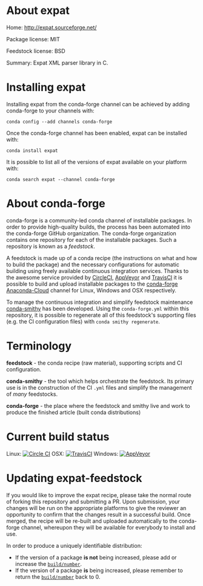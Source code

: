 About expat
===========

Home: http://expat.sourceforge.net/

Package license: MIT

Feedstock license: BSD

Summary: Expat XML parser library in C.



Installing expat
================

Installing expat from the conda-forge channel can be achieved by adding conda-forge to your channels with:

```
conda config --add channels conda-forge
```

Once the conda-forge channel has been enabled, expat can be installed with:

```
conda install expat
```

It is possible to list all of the versions of expat available on your platform with:

```
conda search expat --channel conda-forge
```


About conda-forge
=================

conda-forge is a community-led conda channel of installable packages.
In order to provide high-quality builds, the process has been automated into the
conda-forge GitHub organization. The conda-forge organization contains one repository 
for each of the installable packages. Such a repository is known as a *feedstock*.

A feedstock is made up of a conda recipe (the instructions on what and how to build
the package) and the necessary configurations for automatic building using freely
available continuous integration services. Thanks to the awesome service provided by
[CircleCI](https://circleci.com/), [AppVeyor](http://www.appveyor.com/)
and [TravisCI](https://travis-ci.org/) it is possible to build and upload installable
packages to the [conda-forge](https://anaconda.org/conda-forge)
[Anaconda-Cloud](http://docs.anaconda.org/) channel for Linux, Windows and OSX respectively.

To manage the continuous integration and simplify feedstock maintenance
[conda-smithy](http://github.com/conda-forge/conda-smithy) has been developed.
Using the ``conda-forge.yml`` within this repository, it is possible to regenerate all of
this feedstock's supporting files (e.g. the CI configuration files) with ``conda smithy regenerate``.


Terminology
===========

**feedstock** - the conda recipe (raw material), supporting scripts and CI configuration.

**conda-smithy** - the tool which helps orchestrate the feedstock.
                   Its primary use is in the construction of the CI ``.yml`` files
                   and simplify the management of *many* feedstocks.

**conda-forge** - the place where the feedstock and smithy live and work to
                  produce the finished article (built conda distributions)

Current build status
====================
Linux: [![Circle CI](https://circleci.com/gh/conda-forge/expat-feedstock.svg?style=svg)](https://circleci.com/gh/conda-forge/expat-feedstock)
OSX: [![TravisCI](https://travis-ci.org/conda-forge/expat-feedstock.svg?branch=master)](https://travis-ci.org/conda-forge/expat-feedstock) 
Windows: [![AppVeyor](https://ci.appveyor.com/api/projects/status/github/conda-forge/expat-feedstock?svg=True)](https://ci.appveyor.com/project/conda-forge/expat-feedstock/branch/master)


Updating expat-feedstock
========================

If you would like to improve the expat recipe, please take the normal
route of forking this repository and submitting a PR. Upon submission, your changes will
be run on the appropriate platforms to give the reviewer an opportunity to confirm that the
changes result in a successful build. Once merged, the recipe will be re-built and uploaded
automatically to the conda-forge channel, whereupon they will be available for everybody to
install and use.

In order to produce a uniquely identifiable distribution:
 * If the version of a package **is not** being increased, please add or increase
   the [``build/number``](http://conda.pydata.org/docs/building/meta-yaml.html#build-number-and-string). 
 * If the version of a package **is** being increased, please remember to return
   the [``build/number``](http://conda.pydata.org/docs/building/meta-yaml.html#build-number-and-string)
   back to 0.
